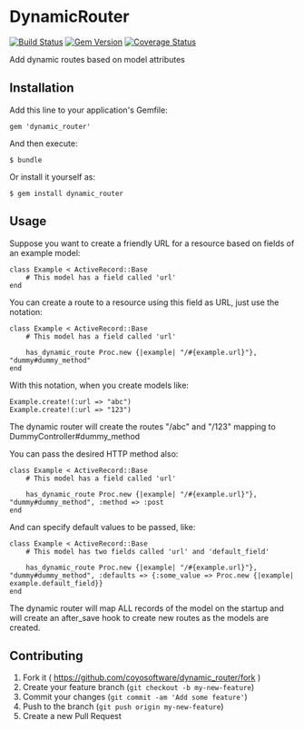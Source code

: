 # DynamicRouter

[![Build Status](https://travis-ci.org/coyosoftware/dynamic_router.svg?branch=master)](https://travis-ci.org/coyosoftware/dynamic_router) [![Gem Version](https://badge.fury.io/rb/dynamic_router.png)](http://badge.fury.io/rb/dynamic_router) [![Coverage Status](https://coveralls.io/repos/coyosoftware/dynamic_router/badge.png)](https://coveralls.io/r/coyosoftware/dynamic_router)

Add dynamic routes based on model attributes

## Installation

Add this line to your application's Gemfile:

    gem 'dynamic_router'

And then execute:

    $ bundle

Or install it yourself as:

    $ gem install dynamic_router

## Usage

Suppose you want to create a friendly URL for a resource based on fields of an example model:

	class Example < ActiveRecord::Base
		# This model has a field called 'url'
	end
	
You can create a route to a resource using this field as URL, just use the notation:

	class Example < ActiveRecord::Base
		# This model has a field called 'url'
		
		has_dynamic_route Proc.new {|example| "/#{example.url}"}, "dummy#dummy_method"
	end
	
With this notation, when you create models like:

	Example.create!(:url => "abc")
	Example.create!(:url => "123")
	
The dynamic router will create the routes "/abc" and "/123" mapping to DummyController#dummy_method

You can pass the desired HTTP method also:
	
	class Example < ActiveRecord::Base
		# This model has a field called 'url'
		
		has_dynamic_route Proc.new {|example| "/#{example.url}"}, "dummy#dummy_method", :method => :post
	end
	
And can specify default values to be passed, like:

	class Example < ActiveRecord::Base
		# This model has two fields called 'url' and 'default_field'
		
		has_dynamic_route Proc.new {|example| "/#{example.url}"}, "dummy#dummy_method", :defaults => {:some_value => Proc.new {|example| example.default_field}}
	end
	
The dynamic router will map ALL records of the model on the startup and will create an after_save hook to create new routes as the models are created. 

## Contributing

1. Fork it ( https://github.com/coyosoftware/dynamic_router/fork )
2. Create your feature branch (`git checkout -b my-new-feature`)
3. Commit your changes (`git commit -am 'Add some feature'`)
4. Push to the branch (`git push origin my-new-feature`)
5. Create a new Pull Request
